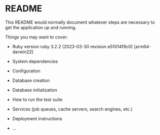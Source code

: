 # README

This README would normally document whatever steps are necessary to get the
application up and running.

Things you may want to cover:

* Ruby version
  ruby 3.2.2 (2023-03-30 revision e51014f9c0) [arm64-darwin22]

* System dependencies

* Configuration

* Database creation

* Database initialization

* How to run the test suite

* Services (job queues, cache servers, search engines, etc.)

* Deployment instructions

* ...
